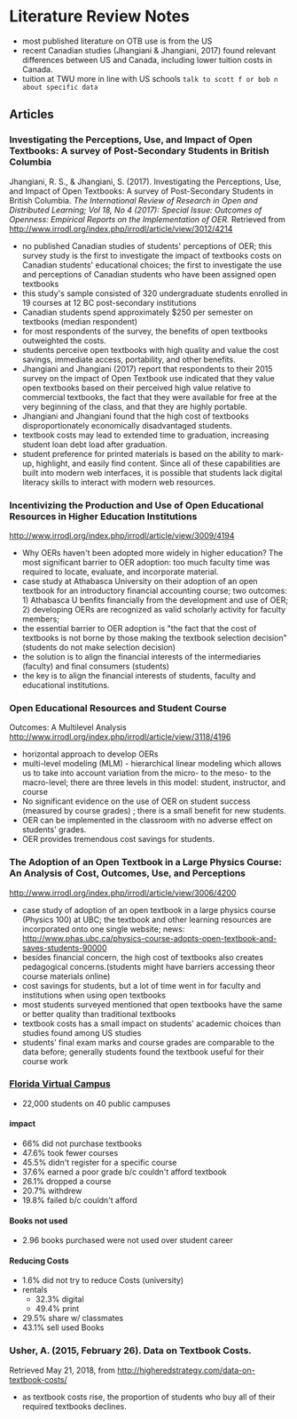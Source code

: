 # Literature Review Notes

- most published literature on OTB use is from the US
- recent Canadian studies (Jhangiani & Jhangiani, 2017) found relevant differences between US and Canada, including lower tuition costs in Canada.
- tuition at TWU more in line with US schools `talk to scott f or bob n about specific data`


## Articles

### Investigating the Perceptions, Use, and Impact of Open Textbooks: A survey of Post-Secondary Students in British Columbia
Jhangiani, R. S., & Jhangiani, S. (2017). Investigating the Perceptions, Use, and Impact of Open Textbooks: A survey of Post-Secondary Students in British Columbia. _The International Review of Research in Open and Distributed Learning; Vol 18, No 4 (2017): Special Issue: Outcomes of Openness: Empirical Reports on the Implementation of OER._ Retrieved from http://www.irrodl.org/index.php/irrodl/article/view/3012/4214


- no published Canadian studies of students' perceptions of OER; this survey study is the first to investigate the impact of textbooks costs on Canadian students' educational choices; the first to investigate the use and perceptions of Canadian students who have been assigned open textbooks
- this study's sample consisted of 320 undergraduate students enrolled in 19 courses at 12 BC post-secondary institutions
- Canadian students spend approximately $250 per semester on textbooks (median respondent)
- for most respondents of the survey, the benefits of open textbooks outweighted the costs.
- students perceive open textbooks with high quality and value the cost savings, immediate access, portability, and other benefits.
- Jhangiani and Jhangiani (2017) report that respondents to their 2015 survey on the impact of Open Textbook use indicated that they value open textbooks based on their perceived high value relative to commercial textbooks, the fact that they were available for free at the very beginning of the class, and that they are highly portable.
- Jhangiani and Jhangiani found that the high cost of textbooks disproportionately economically disadvantaged students.
- textbook costs may lead to extended time to graduation, increasing student loan debt load after graduation.
- student preference for printed materials is based on the ability to mark-up, highlight, and easily find content. Since all of these capabilities are built into modern web interfaces, it is possible that students lack digital literacy skills to interact with modern web resources.


### Incentivizing the Production and Use of Open Educational Resources in Higher Education Institutions
http://www.irrodl.org/index.php/irrodl/article/view/3009/4194

- Why OERs haven't been adopted more widely in higher education? The most significant barrier to OER adoption: too much faculty time was required to locate, evaluate, and incorporate material.
- case study at Athabasca University on their adoption of an open textbook for an introductory financial accounting course; two outcomes: 1) Athabasca U benfits financially from the development and use of OER; 2) developing OERs are recognized as valid scholarly activity for faculty members;
- the essential barrier to OER adoption is "the fact that the cost of textbooks is not borne by those making the textbook selection decision" (students do not make selection decision)
- the solution is to align the financial interests of the intermediaries (faculty) and final consumers (students)
- the key is to align the financial interests of students, faculty and educational institutions.

### Open Educational Resources and Student Course
Outcomes: A Multilevel Analysis
http://www.irrodl.org/index.php/irrodl/article/view/3118/4196

- horizontal approach to develop OERs
- multi-level modeling (MLM) - hierarchical linear modeling which allows us to take into account variation from the micro- to the meso- to the macro-level; there are three levels in this model: student, instructor, and course
- No significant evidence on the use of OER on student success (measured by course grades) ; there is a small benefit for new students.
- OER can be implemented in the classroom with no adverse effect on students' grades.
- OER provides tremendous cost savings for students.


### The Adoption of an Open Textbook in a Large Physics Course: An Analysis of Cost, Outcomes, Use, and Perceptions
http://www.irrodl.org/index.php/irrodl/article/view/3006/4200

- case study of adoption of an open textbook in a large physics course (Physics 100) at UBC; the textbook and other learning resources are incorporated onto one single website; news: http://www.phas.ubc.ca/physics-course-adopts-open-textbook-and-saves-students-90000
- besides financial concern, the high cost of textbooks also creates pedagogical concerns.(students might have barriers accessing theor course materials online)
- cost savings for students, but a lot of time went in for faculty and institutions when using open textbooks
- most students surveyed mentioned that open textbooks have the same or better quality than traditional textbooks
- textbook costs has a small impact on students' academic choices than studies found among US studies
- students' final exam marks and course grades are comparable to the data before; generally students found the textbook useful for their course work

### [Florida Virtual Campus](http://www.openaccesstextbooks.org/pdf/2016_Florida_Student_Textbook_Survey.pdf)

- 22,000 students on 40 public campuses

#### impact
- 66% did not purchase textbooks
- 47.6% took fewer courses
- 45.5% didn't register for a specific course
- 37.6% earned a poor grade b/c couldn't afford textbook
- 26.1% dropped a course
- 20.7% withdrew
- 19.8% failed b/c couldn't afford

#### Books not used
- 2.96 books purchased were not used over student career

#### Reducing Costs
- 1.6% did not try to reduce Costs (university)
- rentals
  - 32.3% digital
  - 49.4% print
- 29.5% share w/ classmates
- 43.1% sell used Books

### Usher, A. (2015, February 26). Data on Textbook Costs.
Retrieved May 21, 2018, from http://higheredstrategy.com/data-on-textbook-costs/

- as textbook costs rise, the proportion of students who buy all of their required textbooks declines.
